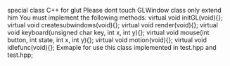 special class C++ for glut
Please dont touch GLWindow class only extend him
You must implement the following methods:
		virtual void initGL(void){};
		virtual void createsubwindows(void){};
		virtual void render(void){};
		virtual void keyboard(unsigned char key, int x, int y){};
		virtual void mouse(int button, int state, int x, int y){};
		virtual void motion(void){};
		virtual void idlefunc(void){};
Exmaple for use this class implemented in test.hpp and test.hpp;
